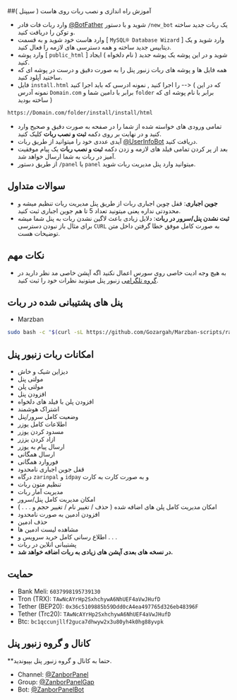 ##آموزش راه اندازی و نصب ربات روی هاست ( سیپنل )
- وارد ربات فات فادر [@BotFather](https://t.me/BotFather) شوید و با دستور `/new_bot` یک ربات جدید ساخته و توکن را دریافت کنید.
- وارد هاست خود شوید و به قسمت [ `MySQL® Database Wizard` ] وارد شوید و یک دیتابیس جدید ساخته و همه دسترسی های لازمه را فعال کنید.
- وارد پوشه [ `public_html` ] شوید و در این پوشه یک پوشه جدید ( نام دلخواه ) ایجاد کنید.
- همه فایل ها و پوشه های ربات زنبور پنل را به صورت دقیق و درست در پوشه ای که ساختید آپلود کنید.
- فایل `install.html` را اجرا کنید , نمونه ادرسی که باید اجرا کنید --> ( که در این نمونه آدرس `Domain.com` برابر با دامین شما و `folder` برابر با نام پوشه ای که ساخته بودید )
```bash
https://Domain.com/folder/install/install/html
```
- تمامی ورودی های خواسته شده از شما را در صفحه به صورت دقیق و صحیح وارد کنید و در نهایت بر روی دکمه **ثبت و نصب ربات** کلیک کنید.
- آیدی عددی خود را میتوانید از طریق ربات [@UserInfoBot](https://t.me/userinfobot) دریافت کنید.
- بعد از پر کردن تمامی فیلد های لازمه و زدن دکمه **ثبت و نصب ربات** یک پیام موفقیت آمیز در ربات به شما ارسال خواهد شد.
- از طریق دستور `/panel` یا `panel` میتوانید وارد پنل مدیریت ربات شوید.

## سوالات متداول
- **جوین اجباری**: قفل چوین اجباری ربات از طریق پنل مدیریت ربات تنظیم میشه و محدودتی نداره یعنی میتونید تعداد 5 تا هم جوین اجباری ثبت کنید.
- **ثبت نشدن پنل/سرور در ربات**: دلایل زیادی باعث لاگین نشدن ربات به پنل شما میشه برای مثال باز نبودن دسترسی `CURL` به صورت کامل موفق خطا گرفتن داخل متن توضیحات هست.

## نکات مهم
- به هیچ وجه ادیت خاصی روی سورس اعمال نکنید اگه آپشن خاصی مد نظر دارید در [گروه تلگرامی](https://t.me/ZanborPanelGap) زنبور پنل میتونید نظرات خود را ثبت کنید.

## **پنل های پشتیبانی شده در ربات**
- Marzban
```bash
sudo bash -c "$(curl -sL https://github.com/Gozargah/Marzban-scripts/raw/master/marzban.sh)" @ install
```
## امکانات ربات زنبور پنل
- دیزاین شیک و خاش
- مولتی پنل
- مولتی پلن
- افزودن پنل
- افزودن پلن با فیلد های دلخواه
- اشتراک هوشمند
- وضعیت کامل سرور/پنل
- اطلاعات کامل یوزر
- مسدود کردن یوزر
- ازاد کردن یززر
- ارسال پیام به یوزر
- ارسال همگانی
- فوروارد همگانی
- قفل جوین اجباری نامحدود
- درگاه `zarinpal` و `idpay` و به صورت کارت به کارت
- تنظیم متون ربات
- مدیریت آمار ربات
- امکان مدیریت کامل پنل/سرور
- امکان مدیریت کامل پلن های اضافه شده ( حذف / تغییر نام / تغییر حجم و . . . )
- افزودن ادمین به صورت نامحدود
- حذف ادمین
- مشاهده لیست ادمین ها
- اطلاع رسانی کامل خرید سرویس و . . .
- پشتیبانی انلاین در ربات
- **در نسخه های بعدی آپشن های زیادی به ربات اضافه خواهد شد.**

## حمایت
- Bank Meli: `6037998195739130`
- Tron (TRX): `TAwNcAYrHp2SxhchywA6NhUEF4aVwJHufD`
- Tether (BEP20): `0x36c5109885b59Ddd0cA4ea497765d326eb48396F`
- Tether (Trc20): `TAwNcAYrHp2SxhchywA6NhUEF4aVwJHufD`
- Btc: `bc1qccunjllf2guca7dhwyw2x3u80yh4k0hg88yvpk`

## کانال و گروه زنبور پنل
**حتما به کانال و گروه زنبور پنل بپیوندید.
- Channel: [@ZanborPanel](https://t.me/ZanborPanel)
- Group: [@ZanborPanelGap](https://t.me/ZanborPanelGap)
- Bot: [@ZanborPanelBot](https://t.me/ZanborPanelBot)
